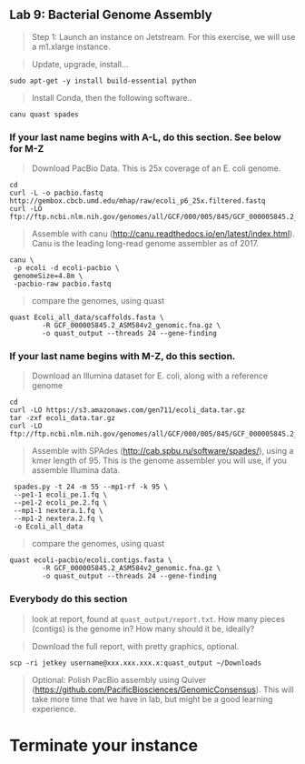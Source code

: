 Lab 9: Bacterial Genome Assembly
--

> Step 1: Launch an instance on Jetstream. For this exercise, we will use a m1.xlarge instance.

> Update, upgrade, install...

```
sudo apt-get -y install build-essential python
```

>Install Conda, then the following software..

```
canu quast spades
```


### If your last name begins with A-L, do this section. See below for M-Z

> Download PacBio Data. This is 25x coverage of an E. coli genome.

```
cd
curl -L -o pacbio.fastq http://gembox.cbcb.umd.edu/mhap/raw/ecoli_p6_25x.filtered.fastq
curl -LO ftp://ftp.ncbi.nlm.nih.gov/genomes/all/GCF/000/005/845/GCF_000005845.2_ASM584v2/GCF_000005845.2_ASM584v2_genomic.fna.gz
```


> Assemble with canu (http://canu.readthedocs.io/en/latest/index.html). Canu is the leading long-read genome assembler as of 2017.

```
canu \
 -p ecoli -d ecoli-pacbio \
 genomeSize=4.8m \
 -pacbio-raw pacbio.fastq
 ```


 > compare the genomes, using quast

 ```
 quast Ecoli_all_data/scaffolds.fasta \
         -R GCF_000005845.2_ASM584v2_genomic.fna.gz \
         -o quast_output --threads 24 --gene-finding
 ```

 ### If your last name begins with M-Z, do this section.


 > Download an Illumina dataset for E. coli, along with a reference genome

 ```
 cd
 curl -LO https://s3.amazonaws.com/gen711/ecoli_data.tar.gz
 tar -zxf ecoli_data.tar.gz
 curl -LO ftp://ftp.ncbi.nlm.nih.gov/genomes/all/GCF/000/005/845/GCF_000005845.2_ASM584v2/GCF_000005845.2_ASM584v2_genomic.fna.gz
 ```

> Assemble with SPAdes (http://cab.spbu.ru/software/spades/), using a kmer length of 95. This is the genome assembler you will use, if you assemble Illumina data.

```
 spades.py -t 24 -m 55 --mp1-rf -k 95 \
 --pe1-1 ecoli_pe.1.fq \
 --pe1-2 ecoli_pe.2.fq \
 --mp1-1 nextera.1.fq \
 --mp1-2 nextera.2.fq \
 -o Ecoli_all_data
```

> compare the genomes, using quast

```
quast ecoli-pacbio/ecoli.contigs.fasta \
        -R GCF_000005845.2_ASM584v2_genomic.fna.gz \
        -o quast_output --threads 24 --gene-finding
```

### Everybody do this section

> look at report, found at `quast_output/report.txt`. How many pieces (contigs) is the genome in? How many should it be, ideally?

> Download the full report, with pretty graphics, optional.
```
scp -ri jetkey username@xxx.xxx.xxx.x:quast_output ~/Downloads
```

> Optional: Polish PacBio assembly using Quiver (https://github.com/PacificBiosciences/GenomicConsensus). This will take more time that we have in lab, but might be a good learning experience.

# Terminate your instance
